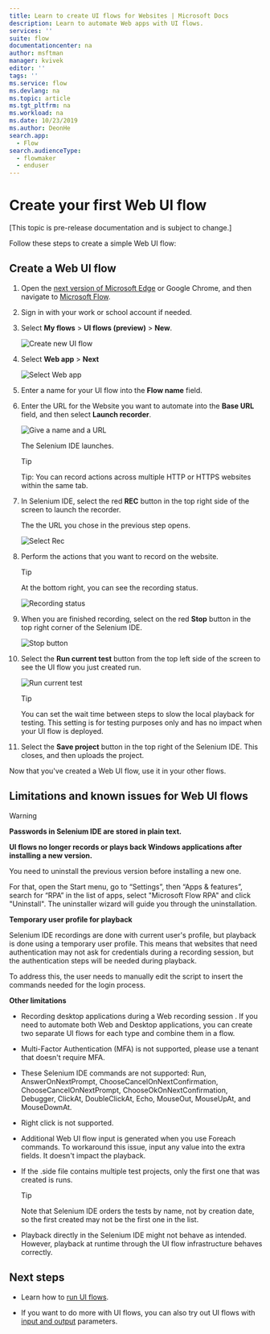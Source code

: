 ```yaml
---
title: Learn to create UI flows for Websites | Microsoft Docs
description: Learn to automate Web apps with UI flows.
services: ''
suite: flow
documentationcenter: na
author: msftman
manager: kvivek
editor: ''
tags: ''
ms.service: flow
ms.devlang: na
ms.topic: article
ms.tgt_pltfrm: na
ms.workload: na
ms.date: 10/23/2019
ms.author: DeonHe
search.app: 
  - Flow
search.audienceType: 
  - flowmaker
  - enduser
---
```

# Create your first Web UI flow

[This topic is pre-release documentation and is subject to change.]

Follow these steps to create a simple Web UI flow:

## Create a Web UI flow

1. Open the [next version of Microsoft
   Edge](https://www.microsoftedgeinsider.com/) or Google Chrome, and then navigate to [Microsoft Flow](https://flow.microsoft.com/).

1. Sign in with your work or school account if needed.

1. Select  **My flows** > **UI flows (preview)** > **New**.

   ![Create new UI flow](../media/create-windows-ui-flow/create-new.png "Create new UI flow")

1. Select **Web app**  > **Next**
    
   ![Select Web app](../media/create-web-ui-flow/select-web-app.png "Select Web app")

1. Enter a name for your UI flow into the **Flow name** field.

1. Enter the URL for the Website you want to automate into the **Base URL** field, and then select **Launch recorder**.

   ![Give a name and a URL](../media/create-web-ui-flow/give-a-name.png "Give a name and a URL") 

   The Selenium IDE launches.

   >[!TIP] 
   >Tip: You can record actions across multiple HTTP or HTTPS websites within
    the same tab.  

1. In Selenium IDE, select the red **REC** button in the top right side of the screen to launch the recorder.

   The the URL you chose in the previous step opens.

   ![Select Rec](../media/create-web-ui-flow/select-rec.png "Select Rec")

1.  Perform the actions that you want to record on the website. 
    
    >[!TIP]
    >At the bottom right, you can see the recording status.

    ![Recording status](../media/create-web-ui-flow/recording-status.png "Recording status")

1.  When you are finished recording, select on the red **Stop** button in the top right corner of the Selenium IDE.

    ![Stop button](../media/create-web-ui-flow/stop-button.png "Stop button" )

1. Select the **Run current test** button from the top left side of the screen to see the UI flow you just created run.

    ![Run current test](../media/create-web-ui-flow/run-test.png "Run current test")

   >[!TIP]
   >You can set the wait time between steps to slow the local playback for testing. This setting is for testing purposes only and has no impact when your UI flow is deployed.  
  
1. Select the **Save project** button in the top right of the Selenium IDE. This closes, and then uploads the project.

Now that you've created a Web UI flow, use it in your other flows.

## Limitations and known issues for Web UI flows

>[!WARNING]
>**Passwords in Selenium IDE are stored in plain text.**  


**UI flows no longer records or plays back Windows applications after installing a new version.**

You need to uninstall the previous version before installing a new one.

For that, open the Start menu, go to “Settings”, then “Apps & features”, search for “RPA” in the list of apps, select "Microsoft Flow RPA" and click "Uninstall". The uninstaller wizard will guide you through the uninstallation.

**Temporary user profile for playback**

Selenium IDE recordings are done with current user's profile, but playback is done using a temporary user profile. This means that websites that need authentication may not ask for credentials during a recording session, but the authentication steps will be needed during playback. 

To address this, the user needs to manually edit the script to insert the commands needed for the login process.

**Other limitations**

-   Recording desktop applications during a Web recording session . If you need to automate both Web and Desktop applications, you can create two separate UI flows for each type and combine them in a flow.

-   Multi-Factor Authentication (MFA) is not supported, please use a tenant that doesn't require MFA.

-   These Selenium IDE commands are not supported: Run, AnswerOnNextPrompt, ChooseCancelOnNextConfirmation, ChooseCancelOnNextPrompt, ChooseOkOnNextConfirmation, Debugger, ClickAt, DoubleClickAt, Echo, MouseOut, MouseUpAt, and MouseDownAt.

-   Right click is not supported. 

-   Additional Web UI flow input is generated when you use Foreach commands.
    To workaround this issue, input any value into the extra fields. It doesn't impact the playback.

-   If the .side file contains multiple test projects, only the first one that was created is runs. 

     >[!TIP]
     >Note that Selenium IDE orders the tests by name, not by creation date, so the first created may not be the first one in the list.

-   Playback directly in the Selenium IDE might not behave as intended. However, playback at runtime through the UI flow infrastructure behaves correctly.

## Next steps

<!--Todo: fix links-->
- Learn how to [run UI flows](run-ui-flow.md).

- If you want to do more with UI flows, you can also try out UI flows with [input and output](inputs-outputs-web.md) parameters.

